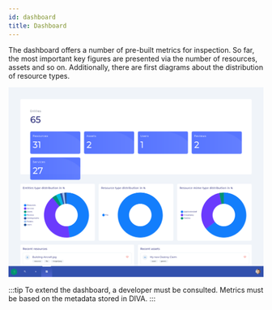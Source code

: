 ```yaml
---
id: dashboard
title: Dashboard
---
```


The dashboard offers a number of pre-built metrics for inspection.
So far, the most important key figures are presented via the number of resources, assets and so on.
Additionally, there are first diagrams about the distribution of resource types.

![DIVA Dashboard](/diva_4.0.0/screenshots/dashboard.png)

:::tip
To extend the dashboard, a developer must be consulted.
Metrics must be based on the metadata stored in DIVA.
:::
